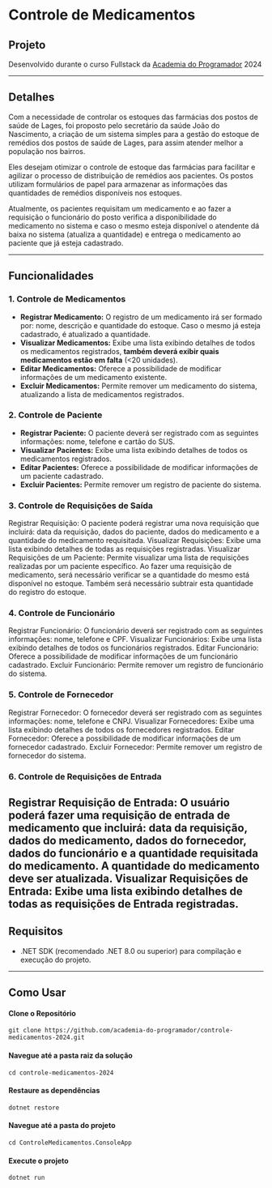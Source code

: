 # Controle de Medicamentos

## Projeto

Desenvolvido durante o curso Fullstack da [Academia do Programador](https://www.academiadoprogramador.net) 2024

---
## Detalhes

Com a necessidade de controlar os estoques das farmácias dos postos de saúde de Lages, foi proposto pelo
secretário da saúde João do Nascimento, a criação de um sistema simples para a gestão do estoque de remédios
dos postos de saúde de Lages, para assim atender melhor a população nos bairros.

Eles desejam otimizar o controle de estoque das farmácias para facilitar e agilizar o processo de distribuição de
remédios aos pacientes. Os postos utilizam formulários de papel para armazenar as informações das quantidades
de remédios disponíveis nos estoques.

Atualmente, os pacientes requisitam um medicamento e ao fazer a requisição o funcionário do posto verifica a
disponibilidade do medicamento no sistema e caso o mesmo esteja disponível o atendente dá baixa no sistema
(atualiza a quantidade) e entrega o medicamento ao paciente que já esteja cadastrado.

---
## Funcionalidades

### 1. Controle de Medicamentos

- **Registrar Medicamento:** O registro de um medicamento irá ser formado por: nome, descrição e quantidade do estoque. Caso
o mesmo já esteja cadastrado, é atualizado a quantidade.
- **Visualizar Medicamentos:** Exibe uma lista exibindo detalhes de todos os medicamentos registrados, **também deverá exibir quais medicamentos estão em falta** (<20 unidades).
- **Editar Medicamentos:** Oferece a possibilidade de modificar informações de um medicamento existente.
- **Excluir Medicamentos:** Permite remover um medicamento do sistema, atualizando a lista de medicamentos registrados.

### 2. Controle de Paciente

- **Registrar Paciente:** O paciente deverá ser registrado com as seguintes informações: nome, telefone e cartão do SUS.
- **Visualizar Pacientes:** Exibe uma lista exibindo detalhes de todos os medicamentos registrados.
- **Editar Pacientes:** Oferece a possibilidade de modificar informações de um paciente cadastrado.
- **Excluir Pacientes:** Permite remover um registro de paciente do sistema.

### 3. Controle de Requisições de Saída
Registrar Requisição: O paciente poderá registrar uma nova requisição que incluirá: data da requisição, dados do paciente, dados do medicamento e a quantidade do medicamento requisitada.
Visualizar Requisições: Exibe uma lista exibindo detalhes de todas as requisições registradas.
Visualizar Requisições de um Paciente: Permite visualizar uma lista de requisições realizadas por um paciente específico.
Ao fazer uma requisição de medicamento, será necessário verificar se a quantidade do mesmo está disponível no estoque. Também será necessário subtrair esta quantidade do registro do estoque.

### 4. Controle de Funcionário
Registrar Funcionário: O funcionário deverá ser registrado com as seguintes informações: nome, telefone e CPF.
Visualizar Funcionários: Exibe uma lista exibindo detalhes de todos os funcionários registrados.
Editar Funcionário: Oferece a possibilidade de modificar informações de um funcionário cadastrado.
Excluir Funcionário: Permite remover um registro de funcionário do sistema.

### 5. Controle de Fornecedor
Registrar Fornecedor: O fornecedor deverá ser registrado com as seguintes informações: nome, telefone e CNPJ.
Visualizar Fornecedores: Exibe uma lista exibindo detalhes de todos os fornecedores registrados.
Editar Fornecedor: Oferece a possibilidade de modificar informações de um fornecedor cadastrado.
Excluir Fornecedor: Permite remover um registro de fornecedor do sistema.

### 6. Controle de Requisições de Entrada
Registrar Requisição de Entrada: O usuário poderá fazer uma requisição de entrada de medicamento que incluirá: data da requisição, dados do medicamento, dados do fornecedor, dados do funcionário e a quantidade requisitada do medicamento. A quantidade do medicamento deve ser atualizada.
Visualizar Requisições de Entrada: Exibe uma lista exibindo detalhes de todas as requisições de Entrada registradas.
---
## Requisitos

- .NET SDK (recomendado .NET 8.0 ou superior) para compilação e execução do projeto.
---
## Como Usar

#### Clone o Repositório
```
git clone https://github.com/academia-do-programador/controle-medicamentos-2024.git
```

#### Navegue até a pasta raiz da solução
```
cd controle-medicamentos-2024
```

#### Restaure as dependências
```
dotnet restore
```

#### Navegue até a pasta do projeto
```
cd ControleMedicamentos.ConsoleApp
```

#### Execute o projeto
```
dotnet run
```
